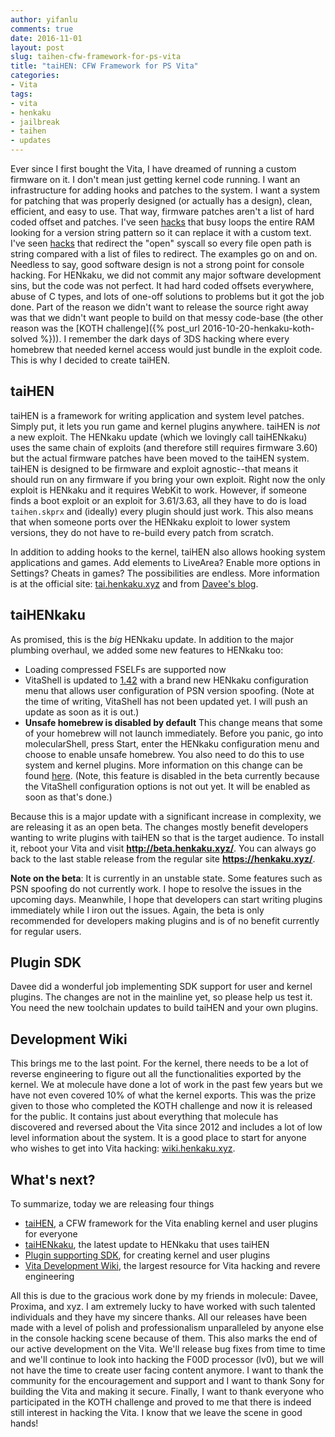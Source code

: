 ```yaml
---
author: yifanlu
comments: true
date: 2016-11-01
layout: post
slug: taihen-cfw-framework-for-ps-vita
title: "taiHEN: CFW Framework for PS Vita"
categories:
- Vita
tags:
- vita
- henkaku
- jailbreak
- taihen
- updates
---
```


Ever since I first bought the Vita, I have dreamed of running a custom firmware on it. I don't mean just getting kernel code running. I want an infrastructure for adding hooks and patches to the system. I want a system for patching that was properly designed (or actually has a design), clean, efficient, and easy to use. That way, firmware patches aren't a list of hard coded offset and patches. I've seen [hacks](https://en.wikipedia.org/wiki/Nintendo_3DS) that busy loops the entire RAM looking for a version string pattern so it can replace it with a custom text. I've seen [hacks](https://en.wikipedia.org/wiki/PlayStation_Portable) that redirect the "open" syscall so every file open path is string compared with a list of files to redirect. The examples go on and on. Needless to say, good software design is not a strong point for console hacking. For HENkaku, we did not commit any major software development sins, but the code was not perfect. It had hard coded offsets everywhere, abuse of C types, and lots of one-off solutions to problems but it got the job done. Part of the reason we didn't want to release the source right away was that we didn't want people to build on that messy code-base (the other reason was the [KOTH challenge]({% post_url 2016-10-20-henkaku-koth-solved %})). I remember the dark days of 3DS hacking where every homebrew that needed kernel access would just bundle in the exploit code. This is why I decided to create taiHEN.

## taiHEN

taiHEN is a framework for writing application and system level patches. Simply put, it lets you run game and kernel plugins anywhere. taiHEN is _not_ a new exploit. The HENkaku update (which we lovingly call taiHENkaku) uses the same chain of exploits (and therefore still requires firmware 3.60) but the actual firmware patches have been moved to the taiHEN system. taiHEN is designed to be firmware and exploit agnostic--that means it should run on any firmware if you bring your own exploit. Right now the only exploit is HENkaku and it requires WebKit to work. However, if someone finds a boot exploit or an exploit for 3.61/3.63, all they have to do is load `taihen.skprx` and (ideally) every plugin should just work. This also means that when someone ports over the HENkaku exploit to lower system versions, they do not have to re-build every patch from scratch.

In addition to adding hooks to the kernel, taiHEN also allows hooking system applications and games. Add elements to LiveArea? Enable more options in Settings? Cheats in games? The possibilities are endless. More information is at the official site: [tai.henkaku.xyz](https://tai.henkaku.xyz/) and from [Davee's blog](https://www.lolhax.org/2016/11/02/the-vision-behind-taihen/).

## taiHENkaku

As promised, this is the _big_ HENkaku update. In addition to the major plumbing overhaul, we added some new features to HENkaku too:

  * Loading compressed FSELFs are supported now
  * VitaShell is updated to [1.42](https://github.com/TheOfficialFloW/VitaShell/releases/tag/1.42) with a brand new HENkaku configuration menu that allows user configuration of PSN version spoofing. (Note at the time of writing, VitaShell has not been updated yet. I will push an update as soon as it is out.)
  * **Unsafe homebrew is disabled by default** This change means that some of your homebrew will not launch immediately. Before you panic, go into molecularShell, press Start, enter the HENkaku configuration menu and choose to enable unsafe homebrew. You also need to do this to use system and kernel plugins. More information on this change can be found [here](https://gist.github.com/yifanlu/3b36b987c9099b620c5b65ce8e93801d). (Note, this feature is disabled in the beta currently because the VitaShell configuration options is not out yet. It will be enabled as soon as that's done.)

Because this is a major update with a significant increase in complexity, we are releasing it as an open beta. The changes mostly benefit developers wanting to write plugins with taiHEN so that is the target audience. To install it, reboot your Vita and visit **http://beta.henkaku.xyz/**. You can always go back to the last stable release from the regular site **https://henkaku.xyz/**.

**Note on the beta**: It is currently in an unstable state. Some features such as PSN spoofing do not currently work. I hope to resolve the issues in the upcoming days. Meanwhile, I hope that developers can start writing plugins immediately while I iron out the issues. Again, the beta is only recommended for developers making plugins and is of no benefit currently for regular users.

## Plugin SDK

Davee did a wonderful job implementing SDK support for user and kernel plugins. The changes are not in the mainline yet, so please help us test it. You need the new toolchain updates to build taiHEN and your own plugins.

## Development Wiki

This brings me to the last point. For the kernel, there needs to be a lot of reverse engineering to figure out all the functionalities exported by the kernel. We at molecule have done a lot of work in the past few years but we have not even covered 10% of what the kernel exports. This was the prize given to those who completed the KOTH challenge and now it is released for the public. It contains just about everything that molecule has discovered and reversed about the Vita since 2012 and includes a lot of low level information about the system. It is a good place to start for anyone who wishes to get into Vita hacking: [wiki.henkaku.xyz](https://wiki.henkaku.xyz/).

## What's next?

To summarize, today we are releasing four things

  * [taiHEN](https://tai.henkaku.xyz/), a CFW framework for the Vita enabling kernel and user plugins for everyone
  * [taiHENkaku](http://beta.henkaku.xyz/), the latest update to HENkaku that uses taiHEN
  * [Plugin supporting SDK](http://github.com/vitasdk/), for creating kernel and user plugins
  * [Vita Development Wiki](https://wiki.henkaku.xyz/), the largest resource for Vita hacking and revere engineering

All this is due to the gracious work done by my friends in molecule: Davee, Proxima, and xyz. I am extremely lucky to have worked with such talented individuals and they have my sincere thanks. All our releases have been made with a level of polish and professionalism unparalleled by anyone else in the console hacking scene because of them. This also marks the end of our active development on the Vita. We'll release bug fixes from time to time and we'll continue to look into hacking the F00D processor (lv0), but we will not have the time to create user facing content anymore. I want to thank the community for the encouragement and support and I want to thank Sony for building the Vita and making it secure. Finally, I want to thank everyone who participated in the KOTH challenge and proved to me that there is indeed still interest in hacking the Vita. I know that we leave the scene in good hands!
